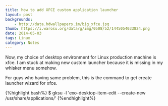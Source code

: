 ```yaml
---
title: how to add XFCE custom application launcher
layout: post
backgrounds:
    - http://data.hdwallpapers.im/big_xfce.jpg
thumb: https://i.warosu.org/data/g/img/0508/52/1445054033824.png 
date: 2014-05-03
tags: Linux
category: Notes
---
```

Now, my choice of desktop environment for Linux production machine is xfce. I am stuck at making new custom launcher because it is missing in my whisker menu somehow. 

For guys who having same problem, this is the command to get create launcher wizard for xfce. 

{%highlight bash%}
$ gksu -l 'exo-desktop-item-edit --create-new /usr/share/applications/'
{%endhighlight%}



